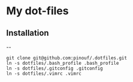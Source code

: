 My dot-files
=========

Installation
-----

--


	git clone git@github.com:pinouf/.dotfiles.git
	ln -s dotfiles/.bash_profile .bash_profile
	ln -s dotfiles/.gitconfig .gitconfig
	ln -s dotfiles/.vimrc .vimrc


